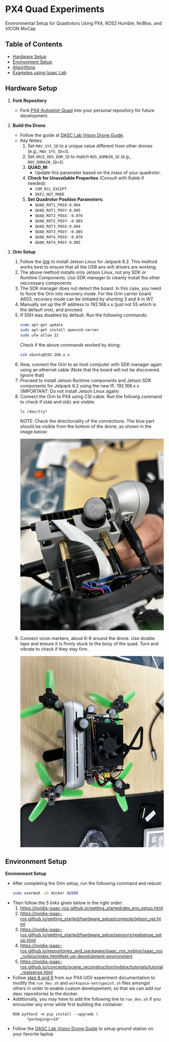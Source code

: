 # PX4 Quad Experiments

Environmental Setup for Quadrotors Using PX4, ROS2 Humble, NvBlox, and VICON MoCap

## Table of Contents
- [Hardware Setup](#hardware-setup)
- [Environment Setup](#environment-setup)
- [Algorithms](#algorithms)
- [Examples using Isaac Lab](#examples-using-isaac-lab)
  
## Hardware Setup

1. **Fork Repository**
   - Fork [PX4-Autopilot-Quad](https://github.com/RahulHKumar/PX4-Autopilot-Quad) into your personal repository for future development.

2. **Build the Drone**
   - Follow the guide at [DASC Lab Vision Drone Guide](https://dasc-lab.github.io/robot-framework/vision_drone/vision_drone_guide.html).
   - Key Notes:
     1. Set `MAV_SYS_ID` to a unique value different from other drones (e.g., `MAV_SYS_ID=3`).
     2. Set `XRCE_DDS_DOM_ID` to match `ROS_DOMAIN_ID` (e.g., `ROS_DOMAIN_ID=3`).
     3. **QUAD_M:**
        - Update this parameter based on the mass of your quadrotor.
     4. **Check for Unavailable Properties** (Consult with Kaleb if needed):
        - `COM_RCL_EXCEPT`
        - `EKF2_HGT_MODE`
     5. **Set Quadrotor Position Parameters:**
        - `QUAD_ROT1_POSX`: `0.064`
        - `QUAD_ROT1_POSY`: `0.085`
        - `QUAD_ROT2_POSX`: `-0.076`
        - `QUAD_ROT2_POSY`: `-0.085`
        - `QUAD_ROT3_POSX`: `0.064`
        - `QUAD_ROT3_POSY`: `-0.085`
        - `QUAD_ROT4_POSX`: `-0.076`
        - `QUAD_ROT4_POSY`: `0.085`

3. **Orin Setup**

     1. Follow the [link](https://wiki.seeedstudio.com/reComputer_A603_Flash_System/) to install Jetson Linux for Jetpack 6.2. This method works best to ensure that all the USB ans wifi drivers are working.
     2. The above method installs only Jetson Linux, not any SDK or Runtime Components. Use SDK manager to cleanly install the other neccessary components
     1. The SDK manager does not detect the board. In this case, you need to force the Orin into recovery mode. For the Orin carrier board A603, recovery mode can be initiated by shorting 3 and 4 in W7.
     3. Manually set up the IP address to 192.168.x.x (just not 55 which is the default one), and proceed.
     4. If SSH was disabled by default. Run the following commands:
        ```bash
        sudo apt-get update
        sudo apt-get install openssh-server
        sudo ufw allow 22
        ```
          Check if the above commands worked by doing:
          ```bash
          ssh ubuntu@192.168.x.x
          ```
     5. Now, connect the Orin to an host computer with SDK manager again using an ethernet cable (Note that the board will not be discovered. Ignore that)
     6. Proceed to install Jetson Runtime components and Jetson SDK components for Jetpack 6.2 using the new IP, 192.168.x.x (IMPORTANT: Do not install Jetson Linux again)
     7. Connect the Orin to PX4 using CSI cable. Run the followig command to check if ```USB0``` and ```USB1``` are visible:
        ```
        ls /dev/tty*
        ```
        NOTE: Check the directionality of the connections. The blue part should be visible from the bottom of the drone, as shown in the image below:
        <p align="center">
           <img src="https://github.com/RahulHKumar/px4_quad_exp/blob/main/media/ttyusb_cable.jpg" alt="Title Image" width="500"/>
         </p>
     9. Connect vicon markers, about 6-8 around the drone. Use double tape and ensure it is firmly stuck to the bosy of the quad. Turn and vibrate to check if they stay firm.
         <p align="center">
           <img src="https://github.com/RahulHKumar/px4_quad_exp/blob/main/media/vicon_markers.jpg" alt="Title Image" width="500"/>
         </p>


## Environment Setup

**Environment Setup**
- After completing the Orin setup, run the following command and reboot:
  ```bash
  sudo usermod -aG docker $USER
  ```
- Then follow the 5 links given below in the right order:
  1. https://nvidia-isaac-ros.github.io/getting_started/dev_env_setup.html
  2. https://nvidia-isaac-ros.github.io/getting_started/hardware_setup/compute/jetson_vpi.html
  3. https://nvidia-isaac-ros.github.io/getting_started/hardware_setup/sensors/realsense_setup.html
  4. https://nvidia-isaac-ros.github.io/repositories_and_packages/isaac_ros_nvblox/isaac_ros_nvblox/index.html#set-up-development-environment
  5. https://nvidia-isaac-ros.github.io/concepts/scene_reconstruction/nvblox/tutorials/tutorial_realsense.html
- Follow [step 8 and 9](https://github.com/tkkim-robot/px4_ugv_exp/tree/main) from our PX4 UGV experiment documentation to modify the ```run_dev.sh``` and ```workspace-entrypoint.sh``` files amongst others in order to enable custom developement, so that we can add our dasc repositories to the docker.
- Additionally, you may have to add the following line to ```run_dev.sh``` if you encounter any error while first building the container:
  ```
  RUN python3 -m pip install --upgrade \
        "packaging>=24"
  ```
- Follow the [DASC Lab Vision Drone Guide](https://dasc-lab.github.io/robot-framework/vision_drone/vision_drone_guide.html) to setup ground station on your favorite laptop
